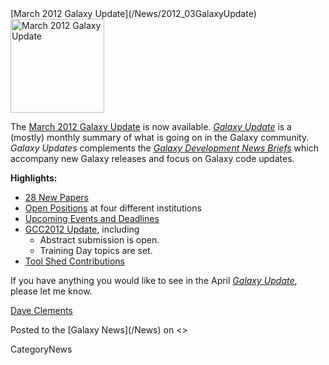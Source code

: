 <div class='newsItemHeader'>[March 2012 Galaxy Update](/News/2012_03GalaxyUpdate)</div>

<div class='right'><a href='/GalaxyUpdates/2012_03/'><img src='/Images/Logos/GalaxyUpdate200.png' alt='March 2012 Galaxy Update' width=150 /></a></div>

The [March 2012 Galaxy Update](/GalaxyUpdates/2012_03) is now available.  *[Galaxy Update](/GalaxyUpdates)* is a (mostly) monthly summary of what is going on in the Galaxy community.  *Galaxy Updates* complements the *[Galaxy Development News Briefs](/DevNewsBriefs)* which accompany new Galaxy releases and focus on Galaxy code updates.

**Highlights:**

* [28 New Papers](/GalaxyUpdates/2012_03/#new-papers)
* [Open Positions](/GalaxyUpdates/2012_03/#whos-hiring) at four different institutions
* [Upcoming Events and Deadlines](/GalaxyUpdates/2012_03/#upcoming-events-and-deadlines)
* [GCC2012 Update](/GalaxyUpdates/2012_03/#gcc2012-update), including
  * Abstract submission is open.
  * Training Day topics are set.
* [Tool Shed Contributions](/GalaxyUpdates/2012_03/#tool-shed-contributions)
 
If you have anything you would like to see in the April *[Galaxy Update](/GalaxyUpdates)*, please let me know.

[Dave Clements](/DaveClements)

<div class='newsItemFooter'>Posted to the [Galaxy News](/News) on <<Date(2012-02-29T06:58:17Z)>> </div>

CategoryNews
